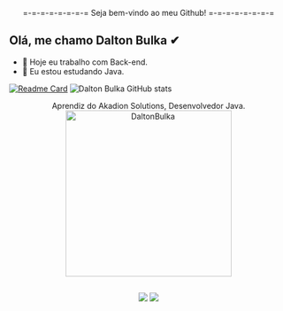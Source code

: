 <p align="center">  =-=-=-=-=-=-=-= Seja bem-vindo ao meu Github! =-=-=-=-=-=-=-= </p>


## Olá, me chamo Dalton Bulka ✔

- 🔭 Hoje eu trabalho com Back-end.
- 🌱 Eu estou estudando Java.

[![Readme Card](https://github-readme-stats.vercel.app/api/pin/?username=DaltonBulka&repo=github-readme-stats&theme=dark)](https://github.com/DaltonBulka/github-readme-stats)
![Dalton Bulka GitHub stats](https://github-readme-stats.vercel.app/api?username=DaltonBulka&show_icons=true&theme=dark)

<div align="center">
Aprendiz do Akadion Solutions, Desenvolvedor Java.
  
</div>
  <!--<p align="center"> <a href="https://angular.io" target="_blank" rel="noreferrer"> <img src="https://angular.io/assets/images/logos/angular/angular.svg" alt="angular" width="40" height="40"/> </a> <a  href="https://getbootstrap.com" target="_blank" rel="noreferrer"> <img src="https://raw.githubusercontent.com/devicons/devicon/master/icons/bootstrap/bootstrap-plain-wordmark.svg" alt="bootstrap" width="40" height="40"/> </a> <a href="https://git-scm.com/" target="_blank" rel="noreferrer"> <img src="https://www.vectorlogo.zone/logos/git-scm/git-scm-icon.svg" alt="git" width="40" height="40"/> </a> <a href="https://www.java.com" target="_blank" rel="noreferrer"> <img src="https://raw.githubusercontent.com/devicons/devicon/master/icons/java/java-original.svg" alt="java" width="40" height="40"/> </a> <a href="https://developer.mozilla.org/en-US/docs/Web/JavaScript" target="_blank" rel="noreferrer"> <img src="https://raw.githubusercontent.com/devicons/devicon/master/icons/javascript/javascript-original.svg" alt="javascript" width="40" height="40"/> </a> <a href="https://www.mysql.com/" target="_blank" rel="noreferrer"> <img src="https://raw.githubusercontent.com/devicons/devicon/master/icons/mysql/mysql-original-wordmark.svg" alt="mysql" width="40" height="40"/> </a> <a href="https://www.postgresql.org" target="_blank" rel="noreferrer"> <img src="https://raw.githubusercontent.com/devicons/devicon/master/icons/postgresql/postgresql-original-wordmark.svg" alt="postgresql" width="40" height="40"/> </a> <a href="https://postman.com" target="_blank" rel="noreferrer"> <img src="https://www.vectorlogo.zone/logos/getpostman/getpostman-icon.svg" alt="postman" width="40" height="40"/> </a> <a href="https://spring.io/" target="_blank" rel="noreferrer"> <img src="https://www.vectorlogo.zone/logos/springio/springio-icon.svg" alt="spring" width="40" height="40"/> </a> <a href="https://www.typescriptlang.org/" target="_blank" rel="noreferrer"> <img src="https://raw.githubusercontent.com/devicons/devicon/master/icons/typescript/typescript-original.svg" alt="typescript" width="40" height="40"/> </a> </p>
</div>
</div>-->

<div align="center">
  <img align="center" width=300 src="https://github-readme-stats.vercel.app/api/top-langs/?username=DaltonBulka&count_private=true&theme=radical" alt="DaltonBulka" /   
</div>

##
 
<div align="center"> 
  <a href="https://www.instagram.com/daltonbulka/" target="_blank"><img src="https://img.shields.io/badge/-Instagram-%23E4405F?style=for-the-badge&logo=instagram&logoColor=white"     target="_blank"></a>
  <a href="https://www.linkedin.com/in/dalton-bulka-contrera-filho-6840051ab/" target="_blank"><img src="https://img.shields.io/badge/-LinkedIn-%230077B5?style=for-the-badge&logo=linkedin&logoColor=white" target="_blank"></a> 
</div>


